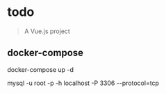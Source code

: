 # todo

> A Vue.js project

## docker-compose

docker-compose up -d

mysql -u root -p -h localhost -P 3306 --protocol=tcp